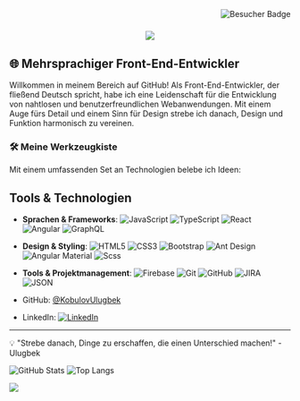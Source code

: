 <img align="right" src="https://komarev.com/ghpvc/?username=KobulovUlugbek&style=flat-square" alt="Besucher Badge">

<h1 align="center">
    <img src="https://readme-typing-svg.herokuapp.com/?font=Righteous&size=35&center=true&vCenter=true&width=500&height=70&duration=4000&lines=Hi+There!+👋;+I'm+Ulugbek!;" />
</h1>

## 🌐 Mehrsprachiger Front-End-Entwickler

Willkommen in meinem Bereich auf GitHub! Als Front-End-Entwickler, der fließend Deutsch spricht, habe ich eine Leidenschaft für die Entwicklung von nahtlosen und benutzerfreundlichen Webanwendungen. Mit einem Auge fürs Detail und einem Sinn für Design strebe ich danach, Design und Funktion harmonisch zu vereinen.

### 🛠️ Meine Werkzeugkiste

Mit einem umfassenden Set an Technologien belebe ich Ideen:

## Tools & Technologien

- **Sprachen & Frameworks**: 
  ![JavaScript](https://img.shields.io/badge/-JavaScript-F7DF1E?style=flat-square&logo=javascript&logoColor=black)
  ![TypeScript](https://img.shields.io/badge/-TypeScript-3178C6?style=flat-square&logo=typescript&logoColor=white)
  ![React](https://img.shields.io/badge/-React-61DAFB?style=flat-square&logo=react&logoColor=black)
  ![Angular](https://img.shields.io/badge/-Angular-DD0031?style=flat-square&logo=angular&logoColor=white)
  ![GraphQL](https://img.shields.io/badge/-GraphQL-E10098?style=flat-square&logo=graphql&logoColor=white)

- **Design & Styling**: 
  ![HTML5](https://img.shields.io/badge/-HTML5-E34F26?style=flat-square&logo=html5&logoColor=white)
  ![CSS3](https://img.shields.io/badge/-CSS3-1572B6?style=flat-square&logo=css3&logoColor=white)
  ![Bootstrap](https://img.shields.io/badge/-Bootstrap-563D7C?style=flat-square&logo=bootstrap&logoColor=white)
  ![Ant Design](https://img.shields.io/badge/-Ant%20Design-0170FE?style=flat-square&logo=ant-design&logoColor=white)
  ![Angular Material](https://img.shields.io/badge/-Angular%20Material-0081CB?style=flat-square&logo=angular&logoColor=white)
  ![Scss](https://img.shields.io/badge/-Scss-CC6699?style=flat-square&logo=sass&logoColor=white)

- **Tools & Projektmanagement**: 
  ![Firebase](https://img.shields.io/badge/-Firebase-FFCA28?style=flat-square&logo=firebase&logoColor=black)
  ![Git](https://img.shields.io/badge/-Git-F05032?style=flat-square&logo=git&logoColor=white)
  ![GitHub](https://img.shields.io/badge/-GitHub-181717?style=flat-square&logo=github&logoColor=white)
  ![JIRA](https://img.shields.io/badge/-JIRA-0052CC?style=flat-square&logo=jira&logoColor=white)
  ![JSON](https://img.shields.io/badge/-JSON-000000?style=flat-square&logo=json&logoColor=white)

- GitHub: [@KobulovUlugbek](https://github.com/KobulovUlugbek)
- LinkedIn: [![LinkedIn](https://img.shields.io/badge/-LinkedIn-0077B5?style=flat-square&logo=linkedin&logoColor=white)](https://www.linkedin.com/in/ulugbek-kobulov-698196287/)

---

💡 "Strebe danach, Dinge zu erschaffen, die einen Unterschied machen!" - Ulugbek

![GitHub Stats](https://github-readme-stats.vercel.app/api?username=KobulovUlugbek&count_private=true&show_icons=true&include_all_commits=true&theme=tokyonight)
![Top Langs](https://github-readme-stats.vercel.app/api/top-langs/?username=KobulovUlugbek&layout=compact&theme=tokyonight)

<picture>
  <source
    srcset="https://github-readme-stats.vercel.app/api?username=anuraghazra&show_icons=true&theme=dark"
    media="(prefers-color-scheme: dark)"
  />
  <source
    srcset="https://github-readme-stats.vercel.app/api?username=anuraghazra&show_icons=true"
    media="(prefers-color-scheme: light), (prefers-color-scheme: no-preference)"
  />
  <img src="https://github-readme-stats.vercel.app/api?username=anuraghazra&show_icons=true" />
</picture>


